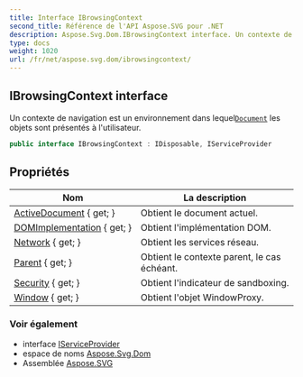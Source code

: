 ```yaml
---
title: Interface IBrowsingContext
second_title: Référence de l'API Aspose.SVG pour .NET
description: Aspose.Svg.Dom.IBrowsingContext interface. Un contexte de navigation est un environnement dans lequelDocument les objets sont présentés à lutilisateur.
type: docs
weight: 1020
url: /fr/net/aspose.svg.dom/ibrowsingcontext/
---
```

## IBrowsingContext interface

Un contexte de navigation est un environnement dans lequel[`Document`](../document/) les objets sont présentés à l'utilisateur.

```csharp
public interface IBrowsingContext : IDisposable, IServiceProvider
```

## Propriétés

| Nom | La description |
| --- | --- |
| [ActiveDocument](../../aspose.svg.dom/ibrowsingcontext/activedocument/) { get; } | Obtient le document actuel. |
| [DOMImplementation](../../aspose.svg.dom/ibrowsingcontext/domimplementation/) { get; } | Obtient l'implémentation DOM. |
| [Network](../../aspose.svg.dom/ibrowsingcontext/network/) { get; } | Obtient les services réseau. |
| [Parent](../../aspose.svg.dom/ibrowsingcontext/parent/) { get; } | Obtient le contexte parent, le cas échéant. |
| [Security](../../aspose.svg.dom/ibrowsingcontext/security/) { get; } | Obtient l'indicateur de sandboxing. |
| [Window](../../aspose.svg.dom/ibrowsingcontext/window/) { get; } | Obtient l'objet WindowProxy. |

### Voir également

* interface [IServiceProvider](../../aspose.svg.services/iserviceprovider/)
* espace de noms [Aspose.Svg.Dom](../../aspose.svg.dom/)
* Assemblée [Aspose.SVG](../../)


